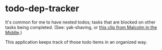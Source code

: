 # todo-dep-tracker

It's common for me to have nested todos; tasks that are blocked on other tasks
being completed. (See: yak-shaving, or
[this clip from Malcolm in the Middle](https://www.youtube.com/watch?v=8fnfeuoh4s8).)

This application keeps track of those todo items in an organized way.
